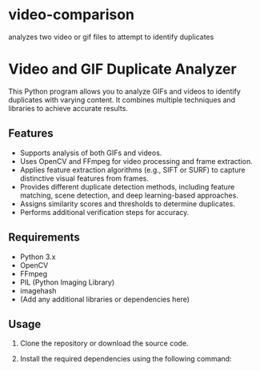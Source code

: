 # video-comparison
analyzes two video or gif files to attempt to identify duplicates 

# Video and GIF Duplicate Analyzer

This Python program allows you to analyze GIFs and videos to identify duplicates with varying content. It combines multiple techniques and libraries to achieve accurate results.

## Features

- Supports analysis of both GIFs and videos.
- Uses OpenCV and FFmpeg for video processing and frame extraction.
- Applies feature extraction algorithms (e.g., SIFT or SURF) to capture distinctive visual features from frames.
- Provides different duplicate detection methods, including feature matching, scene detection, and deep learning-based approaches.
- Assigns similarity scores and thresholds to determine duplicates.
- Performs additional verification steps for accuracy.

## Requirements

- Python 3.x
- OpenCV
- FFmpeg
- PIL (Python Imaging Library)
- imagehash
- (Add any additional libraries or dependencies here)

## Usage

1. Clone the repository or download the source code.

2. Install the required dependencies using the following command:
